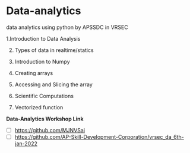 # Data-analytics
data analytics using python by APSSDC in VRSEC

1.Introduction to Data Analysis

2. Types of data in realtime/statics

4. Introduction to Numpy

6. Creating arrays

8. Accessing and Slicing the array

10. Scientific Computations

12. Vectorized function

**Data-Analytics Workshop Link**
- [ ] https://github.com/MJNVSai
- [ ] https://github.com/AP-Skill-Development-Corporation/vrsec_da_6th-jan-2022
